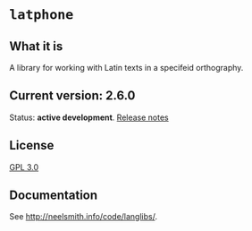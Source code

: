 # `latphone`



## What it is

A library for working with Latin texts in a specifeid orthography.

## Current version: 2.6.0


Status:  **active development**. [Release notes](releases.md)


## License

[GPL 3.0](https://opensource.org/licenses/gpl-3.0.html)


## Documentation

See <http://neelsmith.info/code/langlibs/>.
